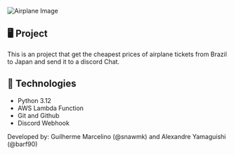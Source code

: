 ![Airplane Image]([https://www.google.com/url?sa=i&url=https%3A%2F%2Fbr.freepik.com%2Ffotos%2Faviao&psig=AOvVaw2jvUtrC96Em9CdC3bxeHk3&ust=1706979125410000&source=images&cd=vfe&opi=89978449&ved=0CBIQjRxqFwoTCLDFmtOOjYQDFQAAAAAdAAAAABAE](https://img.freepik.com/fotos-gratis/aviao-de-passageiros-decolando-ao-entardecer-gerado-por-ia_188544-24640.jpg))

## 🖥️ Project
This is an project that get the cheapest prices of airplane tickets from Brazil to Japan and send it to a discord Chat.

## 🚀 Technologies

- Python 3.12
- AWS Lambda Function
- Git and Github
- Discord Webhook

Developed by: Guilherme Marcelino (@snawmk) and Alexandre Yamaguishi (@barf90)
